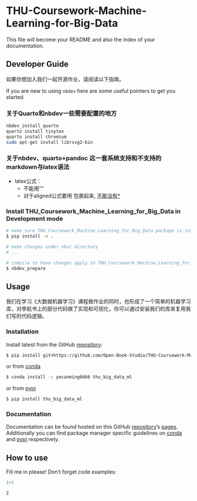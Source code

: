 # THU-Coursework-Machine-Learning-for-Big-Data


<!-- WARNING: THIS FILE WAS AUTOGENERATED! DO NOT EDIT! -->

This file will become your README and also the index of your
documentation.

## Developer Guide

如果你想加入我们一起开源作业，请阅读以下指南。

If you are new to using `nbdev` here are some useful pointers to get you
started.

### 关于Quarto和nbdev一些需要配置的地方

``` sh
nbdev_install_quarto
quarto install tinytex
quarto install chromium
sudo apt-get install librsvg2-bin
```

### 关于nbdev、quarto+pandoc 这一套系统支持和不支持的markdown与latex语法

- latex公式：
  - 不能用””
  - 对于aligned公式要用
    包裹起来,
    [不能没有\*](https://tex.stackexchange.com/questions/256920/package-amsmath-error-beginaligned-allowed-only-in-math-mode)

### Install THU_Coursework_Machine_Learning_for_Big_Data in Development mode

``` sh
# make sure THU_Coursework_Machine_Learning_for_Big_Data package is installed in development mode
$ pip install -e .

# make changes under nbs/ directory
# ...

# compile to have changes apply to THU_Coursework_Machine_Learning_for_Big_Data
$ nbdev_prepare
```

## Usage

我们在学习《大数据机器学习》课程做作业的同时，也形成了一个简单的机器学习库，对李航书上的部分代码做了实现和可视化，你可以通过安装我们的库来复用我们写的代码逻辑。

### Installation

Install latest from the GitHub
[repository](https://github.com/Open-Book-Studio/THU-Coursework-Machine-Learning-for-Big-Data):

``` sh
$ pip install git+https://github.com/Open-Book-Studio/THU-Coursework-Machine-Learning-for-Big-Data.git
```

or from
[conda](https://anaconda.org/Open-Book-Studio/THU-Coursework-Machine-Learning-for-Big-Data)

``` sh
$ conda install -c yecanming6666 thu_big_data_ml
```

or from
[pypi](https://pypi.org/project/THU-Coursework-Machine-Learning-for-Big-Data/)

``` sh
$ pip install thu_big_data_ml
```

### Documentation

Documentation can be found hosted on this GitHub
[repository](https://github.com/Open-Book-Studio/THU-Coursework-Machine-Learning-for-Big-Data)’s
[pages](https://Open-Book-Studio.github.io/THU-Coursework-Machine-Learning-for-Big-Data/).
Additionally you can find package manager specific guidelines on
[conda](https://anaconda.org/Open-Book-Studio/THU-Coursework-Machine-Learning-for-Big-Data)
and
[pypi](https://pypi.org/project/THU-Coursework-Machine-Learning-for-Big-Data/)
respectively.

## How to use

Fill me in please! Don’t forget code examples:

``` python
1+1
```

    2
